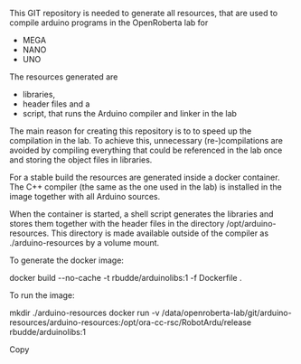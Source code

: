 This GIT repository is needed to generate all resources, that are used to compile arduino programs in the OpenRoberta lab for

- MEGA
- NANO
- UNO

The resources generated are

- libraries,
- header files and a
- script, that runs the Arduino compiler and linker in the lab

The main reason for creating this repository is to to speed up the compilation in the lab. To achieve this,
unnecessary (re-)compilations are avoided by compiling everything that could be referenced in the lab once and
storing the object files in libraries.

For a stable build the resources are generated inside a docker container. The C++ compiler (the same as the one used
in the lab) is installed in the image together with all Arduino sources.

When the container is started, a shell script generates the libraries and stores them together with the header files
in the directory /opt/arduino-resources. This directory is made available outside of the compiler as ./arduino-resources
by a volume mount.

To generate the docker image:

docker build --no-cache -t rbudde/arduinolibs:1 -f Dockerfile .

To run the image:

mkdir ./arduino-resources
docker run -v /data/openroberta-lab/git/arduino-resources/arduino-resources:/opt/ora-cc-rsc/RobotArdu/release rbudde/arduinolibs:1

Copy 